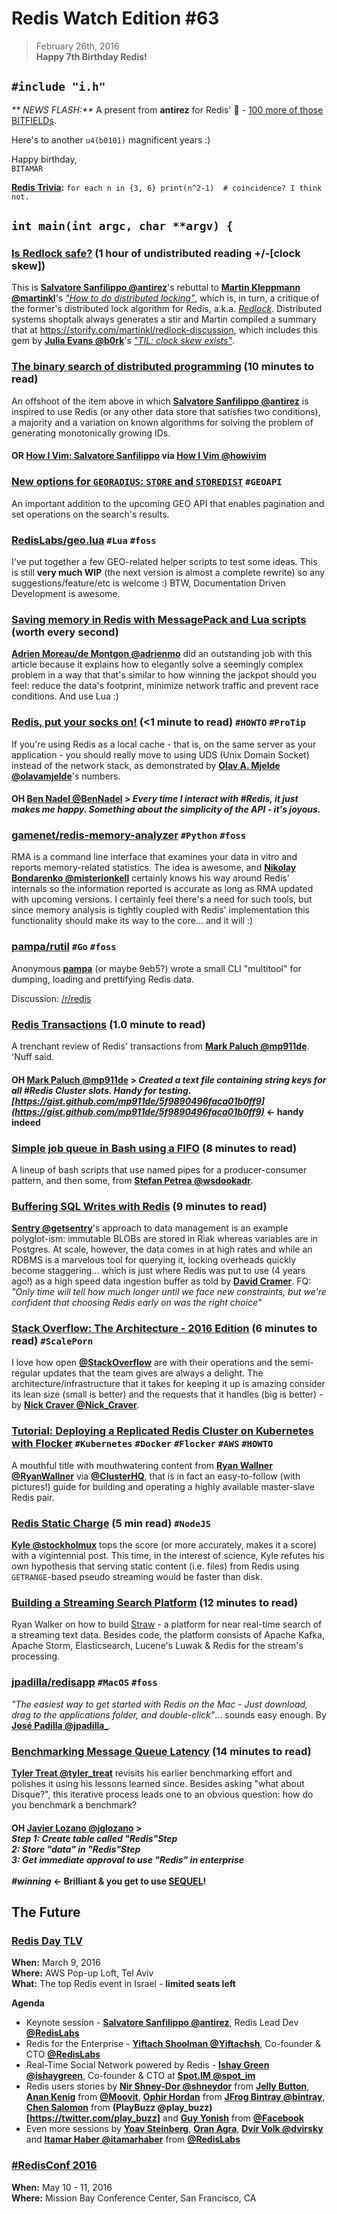 # Redis Watch Edition #63
> February 26th, 2016  
**Happy 7th Birthday Redis!**

## `#include "i.h"`
_** NEWS FLASH:**_ A present from **antirez** for Redis' :birthday: - [100 more of those BITFIELDs](http://antirez.com/news/103).

Here's to another `u4(b0101)` magnificent years :)

Happy birthday,  
`BITAMAR`

**[Redis Trivia](https://github.com/RedisLabs/redis-watch/blob/master/trivia-archive.md):** `for each n in {3, 6} print(n^2-1)  # coincidence? I think not.`

## `int main(int argc, char **argv) {`

### [Is Redlock safe?](http://antirez.com/news/101) (1 hour of undistributed reading +/-[clock skew])
This is **[Salvatore Sanfilippo @antirez](https://twitter.com/antirez)**'s rebuttal to **[Martin Kleppmann @martinkl](https://twitter.com/martinkl)**'s [_"How to do distributed locking"_](http://martin.kleppmann.com/2016/02/08/how-to-do-distributed-locking.html), which is, in turn, a critique of the former's distributed lock algorithm for Redis, a.k.a. [_Redlock_](http://redis.io/topics/distlock). Distributed systems shoptalk always generates a stir and Martin compiled a summary that at https://storify.com/martinkl/redlock-discussion, which includes this gem by **[Julia Evans @b0rk](https://twitter.com/b0rk)**'s [_"TIL: clock skew exists"_](http://jvns.ca/blog/2016/02/09/til-clock-skew-exists/).

### [The binary search of distributed programming](http://antirez.com/news/102) (10 minutes to read)
An offshoot of the item above in which **[Salvatore Sanfilippo @antirez](https://twitter.com/antirez)** is inspired to use Redis (or any other data store that satisfies two conditions), a majority and a variation on known algorithms for solving the problem of generating monotonically growing IDs.

#### **OR** [How I Vim: Salvatore Sanfilippo](http://howivim.com/2016/salvatore-sanfilippo/) via **[How I Vim @howivim](https://twitter.com/howivim)**

### [New options for `GEORADIUS`: `STORE` and `STOREDIST`](https://github.com/antirez/redis/commit/bb75ecddfdcab4fb530bb9c78088e53b28687816) **`#GEOAPI`**
An important addition to the upcoming GEO API that enables pagination and set operations on the search's results.

### [RedisLabs/geo.lua](https://github.com/RedisLabs/geo.lua) **`#Lua`** **`#foss`**
I've put together a few GEO-related helper scripts to test some ideas. This is still **very much WIP** (the next version is almost a complete rewrite) so any suggestions/feature/etc is welcome :) BTW, Documentation Driven Development is awesome.

### [Saving memory in Redis with MessagePack and Lua scripts](http://blog.backslash.fr/optimizing-redis-memory-usage-with-messagepack-optimistic-locking-transaction-and-lua-script/) (worth every second)
**[Adrien Moreau/de Montgon @adrienmo](https://twitter.com/adrienmo)** did an outstanding job with this article because it explains how to elegantly solve a seemingly complex problem in a way that that's similar to how winning the jackpot should you feel: reduce the data's footprint, minimize network traffic and prevent race conditions. And use Lua :)

### [Redis, put your socks on!](http://mjelde.blogspot.com/2016/02/redis-put-your-socks-on.html) (<1 minute to read) **`#HOWTO`** **`#ProTip`**
If you're using Redis as a local cache - that is, on the same server as your application - you should really move to using UDS (Unix Domain Socket) instead of the network stack, as demonstrated by **[Olav A. Mjelde @olavamjelde](https://twitter.com/olavamjelde)**'s numbers.

#### **OH** **[Ben Nadel @BenNadel](https://twitter.com/BenNadel/status/702961662677143554)** > _Every time I interact with **#Redis**, it just makes me happy. Something about the simplicity of the API - it's joyous._

### [gamenet/redis-memory-analyzer](https://github.com/gamenet/redis-memory-analyzer) **`#Python`** **`#foss`**
RMA is a command line interface that examines your data in vitro and reports memory-related statistics. The idea is awesome, and **[Nikolay Bondarenko @misterionkell](https://twitter.com/misterionkell)** certainly knows his way around Redis' internals so the information reported is accurate as long as RMA updated with upcoming versions. I certainly feel there's a need for such tools, but since memory analysis is tightly coupled with Redis' implementation this functionality should make its way to the core... and it will :)

### [pampa/rutil](https://github.com/pampa/rutil) **`#Go`** **`#foss`**
Anonymous **[pampa](https://github.com/pampa)** (or maybe 9eb5?) wrote a small CLI "multitool" for dumping, loading and prettifying Redis data.

Discussion: [/r/redis](https://www.reddit.com/r/redis/comments/45dvun/rutil_a_command_line_tool_to_selectively_dump/)

### [Redis Transactions](http://www.paluch.biz/blog/161-redis-transactions.html) (1.0 minute to read)
A trenchant review of Redis' transactions from **[Mark Paluch @mp911de](https://twitter.com/mp911de)**. 'Nuff said.

#### **OH** **[Mark Paluch @mp911de](https://twitter.com/mp911de/status/702607921952243713)** > _Created a text file containing string keys for all **#Redis** Cluster slots. Handy for testing. [https://gist.github.com/mp911de/5f9890496faca01b0ff9](https://gist.github.com/mp911de/5f9890496faca01b0ff9)_ <- handy indeed

### [Simple job queue in Bash using a FIFO](http://blog.garage-coding.com/2016/02/05/bash-fifo-jobqueue.html) (8 minutes to read)
A lineup of bash scripts that use named pipes for a producer-consumer pattern, and then some, from **[Stefan Petrea @wsdookadr](https://twitter.com/wsdookadr)**.

### [Buffering SQL Writes with Redis](http://blog.getsentry.com/2016/02/23/buffering-sql-writes-with-redis.html) (9 minutes to read)
**[Sentry
@getsentry](https://twitter.com/getsentry)**'s approach to data management is an example polyglot-ism: immutable BLOBs are stored in Riak whereas  variables are in Postgres. At scale, however, the data comes in at high rates and while an RDBMS is a marvelous tool for querying it, locking overheads quickly become staggering... which is just where Redis was put to use (4 years ago!) as a high speed data ingestion buffer as told by **[David Cramer](https://twitter.com/dcramer)**. FQ: _"Only time will tell how much longer until we face new constraints, but we're confident that choosing Redis early on was the right choice"_

### [Stack Overflow: The Architecture - 2016 Edition](http://nickcraver.com/blog/2016/02/17/stack-overflow-the-architecture-2016-edition/) (6 minutes to read) `#ScalePorn`
I love how open **[@StackOverflow](https://twitter.com/StackOverflow)** are with their operations and the semi-regular updates that the team gives are always a delight. The architecture/infrastructure that it takes for keeping it up is amazing consider its lean size (small is better) and the requests that it handles (big is better) - by **[Nick Craver @Nick_Craver](https://twitter.com/Nick_Craver)**.

### [Tutorial: Deploying a Replicated Redis Cluster on Kubernetes with Flocker](https://clusterhq.com/2016/02/11/kubernetes-redis-cluster/)  **`#Kubernetes`** **`#Docker`** **`#Flocker`** **`#AWS`** **`#HOWTO`**
A mouthful title with mouthwatering content from **[Ryan Wallner @RyanWallner](https://twitter.com/RyanWallner)** via **[@ClusterHQ](https://twitter.com/ClusterHQ)**, that is in fact an easy-to-follow (with pictures!) guide for building and operating a highly available master-slave Redis pair.

### [Redis Static Charge](https://medium.com/@stockholmux/redis-static-charge-7d047472ba34) (5 min read) **`#NodeJS`**
**[Kyle @stockholmux](https://twitter.com/@stockholmux)** tops the score (or more accurately, makes it a score) with a vigintennial post. This time, in the interest of science, Kyle refutes his own hypothesis that serving static content (i.e. files) from Redis using `GETRANGE`-based pseudo streaming would be faster than disk.

### [Building a Streaming Search Platform](http://insightdataengineering.com/blog/streaming-search/) (12 minutes to read)
Ryan Walker on how to build [Straw](https://github.com/rwalk333/straw) - a platform for near real-time search of a streaming text data. Besides code, the platform  consists of Apache Kafka, Apache Storm, Elasticsearch, Lucene's Luwak & Redis for the stream's processing.

### [jpadilla/redisapp](https://github.com/jpadilla/redisapp) **`#MacOS`** **`#foss`**
_"The easiest way to get started with Redis on the Mac - Just download, drag to the applications folder, and double-click"_... sounds easy enough. By **[Jos&eacute; Padilla @jpadilla_](https://twitter.com/jpadilla_)**.

### [Benchmarking Message Queue Latency](http://bravenewgeek.com/benchmarking-message-queue-latency/) (14 minutes to read)
**[Tyler Treat @tyler_treat](https://twitter.com/tyler_treat)** revisits his earlier benchmarking effort and polishes it using his lessons learned since. Besides asking "what about Disque?", this iterative process leads one to an obvious question: how do you benchmark a benchmark?

#### **OH** **[Javier Lozano @jglozano](https://twitter.com/jglozano/status/701829044157939712)** ><br /> _Step 1: Create table called "Redis"Step<br />2: Store "data" in "Redis"Step<br />3: Get immediate approval to use "Redis" in enterprise<br /><br />**#winning**_ <- Brilliant & you get to use [SEQUEL](http://www.almaden.ibm.com/cs/people/chamberlin/sequel-1974.pdf)!

## The Future

### [Redis Day TLV](https://aws.amazon.com/start-ups/loft/tlv-loft/)
**When:** March 9, 2016  
**Where:** AWS Pop-up Loft, Tel Aviv  
**What:** The top Redis event in Israel - **limited seats left**  

**Agenda**
 * Keynote session - **[Salvatore Sanfilippo @antirez](https://twitter.com/antirez)**, Redis Lead Dev **[@RedisLabs](https://twitter.com/RedisLabs)**
 * Redis for the Enterprise - **[Yiftach Shoolman @Yiftachsh](https://twitter.com/Yiftachsh)**, Co-founder & CTO **[@RedisLabs](https://twitter.com/RedisLabs)**
 * Real-Time Social Network powered by Redis - **[Ishay Green @ishaygreen](https://twitter.com/ishaygreen)**,  Co-founder & CTO at **[Spot.IM @spot_im](https://twitter.com/spot_im)** 
 * Redis users stories by **[Nir Shney-Dor @shneydor](https://twitter.com/shneydor)** from **[Jelly Button](http://www.jellybtn.com/)**, **[Anan Kenig](https://www.linkedin.com/in/anan-kenig-8951374)** from **[@Moovit](https://twitter.com/moovit)**, **[Ophir Hordan](https://www.linkedin.com/in/hordan)** from **[JFrog Bintray @bintray](https://twitter.com/bintray)**, **[Chen Salomon](https://www.linkedin.com/in/chensalomon)** from **(PlayBuzz @play_buzz)[https://twitter.com/play_buzz]** and **[Guy Yonish](https://www.linkedin.com/in/guy-yonish-80712185)** from **[@Facebook](https://twitter.facebook)**
 * Even more sessions by **[Yoav Steinberg](https://github.com/yoav-steinberg)**, **[Oran Agra](https://github.com/oranagra)**, **[Dvir Volk @dvirsky](https://twitter.com/dvirsky)** and **[Itamar Haber @itamarhaber](https://twitter.com/itamarhaber)** from **[@RedisLabs](https://twitter.com/RedisLabs)**

### [#RedisConf 2016](http://redisconference.com/)
**When:** May 10 - 11, 2016  
**Where:** Mission Bay Conference Center, San Francisco, CA  
